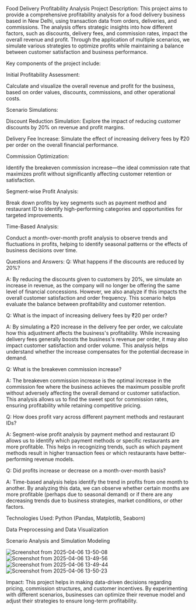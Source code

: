 Food Delivery Profitability Analysis
Project Description:
This project aims to provide a comprehensive profitability  analysis for a food delivery business based in New Delhi, using transaction data from orders, deliveries, and commissions. The analysis offers strategic insights into how different factors, such as discounts, delivery fees, and commission rates, impact the overall revenue and profit. Through the application of multiple scenarios, we simulate various strategies to optimize profits while maintaining a balance between customer satisfaction and business performance.

Key components of the project include:

Initial Profitability Assessment:

Calculate and visualize the overall revenue and profit for the business, based on order values, discounts, commissions, and other operational costs.

Scenario Simulations:

Discount Reduction Simulation: Explore the impact of reducing customer discounts by 20% on revenue and profit margins.

Delivery Fee Increase: Simulate the effect of increasing delivery fees by ₹20 per order on the overall financial performance.

Commission Optimization:

Identify the breakeven commission increase—the ideal commission rate that maximizes profit without significantly affecting customer retention or satisfaction.

Segment-wise Profit Analysis:

Break down profits by key segments such as payment method and restaurant ID to identify high-performing categories and opportunities for targeted improvements.

Time-Based Analysis:

Conduct a month-over-month profit analysis to observe trends and fluctuations in profits, helping to identify seasonal patterns or the effects of business decisions over time.

Questions and Answers:
Q: What happens if the discounts are reduced by 20%?

A: By reducing the discounts given to customers by 20%, we simulate an increase in revenue, as the company will no longer be offering the same level of financial concessions. However, we also analyze if this impacts the overall customer satisfaction and order frequency. This scenario helps evaluate the balance between profitability and customer retention.

Q: What is the impact of increasing delivery fees by ₹20 per order?

A: By simulating a ₹20 increase in the delivery fee per order, we calculate how this adjustment affects the business's profitability. While increasing delivery fees generally boosts the business's revenue per order, it may also impact customer satisfaction and order volume. This analysis helps understand whether the increase compensates for the potential decrease in demand.

Q: What is the breakeven commission increase?

A: The breakeven commission increase is the optimal increase in the commission fee where the business achieves the maximum possible profit without adversely affecting the overall demand or customer satisfaction. This analysis allows us to find the sweet spot for commission rates, ensuring profitability while retaining competitive pricing.

Q: How does profit vary across different payment methods and restaurant IDs?

A: Segment-wise profit analysis by payment method and restaurant ID allows us to identify which payment methods or specific restaurants are more profitable. This helps in recognizing trends, such as which payment methods result in higher transaction fees or which restaurants have better-performing revenue models.

Q: Did profits increase or decrease on a month-over-month basis?

A: Time-based analysis helps identify the trend in profits from one month to another. By analyzing this data, we can observe whether certain months are more profitable (perhaps due to seasonal demand) or if there are any decreasing trends due to business strategies, market conditions, or other factors.

Technologies Used:
Python (Pandas, Matplotlib, Seaborn)

Data Preprocessing and Data Visualization

Scenario Analysis and Simulation Modeling

![Screenshot from 2025-04-06 13-50-08](https://github.com/user-attachments/assets/f37846bd-e865-40f7-85c4-bfade5c32257)
![Screenshot from 2025-04-06 13-49-56](https://github.com/user-attachments/assets/56673c56-99e0-4fc3-a632-4642d99128dd)
![Screenshot from 2025-04-06 13-49-44](https://github.com/user-attachments/assets/fe03dcf4-cd0c-47ef-9a76-5c90bd8a764c)
![Screenshot from 2025-04-06 13-50-23](https://github.com/user-attachments/assets/d8378559-7405-4071-9f84-7ac9dc68dfab)


Impact:
This project helps in making data-driven decisions regarding pricing, commission structures, and customer incentives. By experimenting with different scenarios, businesses can optimize their revenue model and adjust their strategies to ensure long-term profitability.
